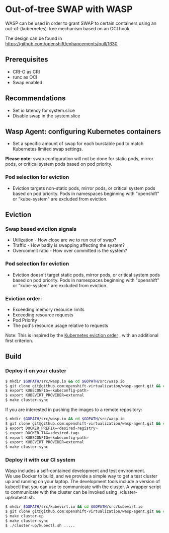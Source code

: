 # Out-of-tree SWAP with WASP

WASP can be used in order to grant SWAP to certain containers using
an out-of-(kubernetes)-tree mechanism based on an OCI hook.

The design can be found in https://github.com/openshift/enhancements/pull/1630

## Prerequisites
- CRI-O as CRI
- runc as OCI
- Swap enabled

## Recommendations
- Set io latency for system.slice
- Disable swap in the system.slice

## Wasp Agent: configuring Kubernetes containers
- Set a specific amount of swap for each burstable pod to match Kubernetes limited swap settings.

**Please note:** swap configuration will not be done for static pods, mirror pods, or critical system pods based on pod priority.

### Pod selection for eviction
- Eviction targets non-static pods, mirror pods, or critical system pods based on pod priority.
  Pods in namespaces beginning with "openshift" or "kube-system" are excluded from eviction.

## Eviction

### Swap based eviction signals
- Utilization - How close are we to run out of swap?
- Traffic - How badly is swapping affecting the system?
- Overcommit ratio - How over committed is the system?

### Pod selection for eviction
- Eviction doesn't target static pods, mirror pods, or critical system pods based on pod priority.
  Pods in namespaces beginning with "openshift" or "kube-system" are excluded from eviction.

### Eviction order:
- Exceeding memory resource limits
- Exceeding resource requests
- Pod Priority
- The pod's resource usage relative to requests

Note: This is inspired by the [Kubernetes eviction order](https://kubernetes.io/docs/concepts/scheduling-eviction/node-pressure-eviction/#pod-selection-for-kubelet-eviction)
, with an additional first criterion.


## Build

### Deploy it on your cluster

```bash
$ mkdir $GOPATH/src/wasp.io && cd $GOPATH/src/wasp.io
$ git clone git@github.com:openshift-virtualization/wasp-agent.git && cd wasp-agent
$ export KUBECONFIG=<kubeconfig-path>
$ export KUBEVIRT_PROVIDER=external 
$ make cluster-sync
```
If you are interested in pushing the images to a remote repository:
```bash
$ mkdir $GOPATH/src/wasp.io && cd $GOPATH/src/wasp.io
$ git clone git@github.com:openshift-virtualization/wasp-agent.git && cd wasp-agent
$ export DOCKER_PREFIX=<desired-registry>
$ export DOCKER_TAG=<desired-tag>
$ export KUBECONFIG=<kubeconfig-path>
$ export KUBEVIRT_PROVIDER=external 
$ make cluster-sync
```

### Deploy it with our CI system

Wasp includes a self-contained development and test environment.  
We use Docker to build, and we provide a simple way to get a test 
cluster up and running on your laptop. 
The development tools include a version of kubectl that you can use to communicate with the cluster. 
A wrapper script to communicate with the cluster can be invoked using ./cluster-up/kubectl.sh.

```bash
$ mkdir $GOPATH/src/kubevirt.io && cd $GOPATH/src/kubevirt.io
$ git clone git@github.com:openshift-virtualization/wasp-agent.git && cd wasp-agent
$ make cluster-up
$ make cluster-sync
$ ./cluster-up/kubectl.sh .....
```
